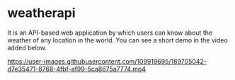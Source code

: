 # weatherapi
It is an API-based web application by which users can know about the weather of any location in the world. You can see a short demo in the video added below. 

https://user-images.githubusercontent.com/109919695/189705042-d7e35471-8768-4fbf-af99-5ca8675a7774.mp4

